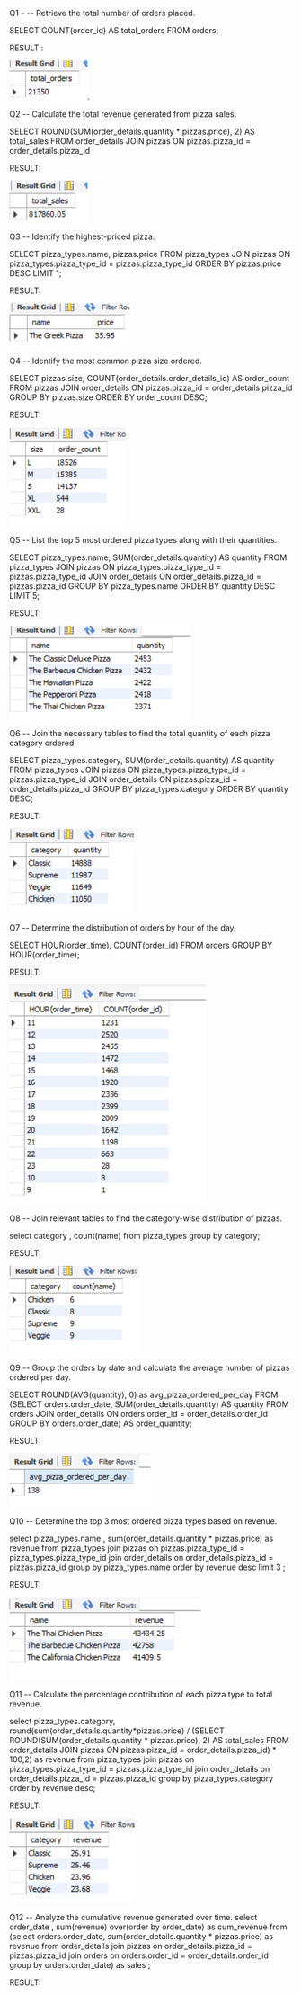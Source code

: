 Q1 - -- Retrieve the total number of orders placed.

SELECT 
    COUNT(order_id) AS total_orders
FROM
    orders;

RESULT :

![Image Alt](https://github.com/biswaranjandash/sql-project-for-pizza-sale-/blob/d66b137f312aece9106c37ba1807eb85553afac7/pizza_sales/Screenshot%202024-08-31%20184434.png).


Q2 -- Calculate the total revenue generated from pizza sales.

SELECT 
ROUND(SUM(order_details.quantity * pizzas.price),
            2) AS total_sales
FROM order_details
JOIN pizzas
ON pizzas.pizza_id = order_details.pizza_id

RESULT:

![Image Alt](https://github.com/biswaranjandash/sql-project-for-pizza-sale-/blob/2a18337a6b0029c1be0f8c00a3b5cae4fd4eb0e8/pizza_sales/Screenshot%202024-08-31%20192622.png)

Q3 -- Identify the highest-priced pizza.

SELECT 
    pizza_types.name, pizzas.price
FROM
    pizza_types
        JOIN
    pizzas ON pizza_types.pizza_type_id = pizzas.pizza_type_id
ORDER BY pizzas.price DESC
LIMIT 1;

RESULT:

![Image Alt](https://github.com/biswaranjandash/sql-project-for-pizza-sale-/blob/6c9b43234aedc9172a2dfa334ded7905d7d35601/pizza_sales/Screenshot%202024-08-31%20193910.png)

Q4 -- Identify the most common pizza size ordered.

SELECT 
    pizzas.size,
    COUNT(order_details.order_details_id) AS order_count
FROM
    pizzas
        JOIN
    order_details ON pizzas.pizza_id = order_details.pizza_id
GROUP BY pizzas.size
ORDER BY order_count DESC;

RESULT:

![Image Alt](https://github.com/biswaranjandash/sql-project-for-pizza-sale-/blob/1e40ac91f2fca84dae843ce49dbef6fe1f2b3196/pizza_sales/Screenshot%202024-08-31%20194440.png)

Q5 -- List the top 5 most ordered pizza types along with their quantities.
 
SELECT 
    pizza_types.name, SUM(order_details.quantity) AS quantity
FROM
    pizza_types
        JOIN
    pizzas ON pizza_types.pizza_type_id = pizzas.pizza_type_id
        JOIN
    order_details ON order_details.pizza_id = pizzas.pizza_id
GROUP BY pizza_types.name
ORDER BY quantity DESC
LIMIT 5;

RESULT:

![Image Alt](https://github.com/biswaranjandash/sql-project-for-pizza-sale-/blob/5e601eae2c3f4f608e06cbfc5fdc22db1d8b202c/pizza_sales/Screenshot%202024-08-31%20195115.png)

Q6 -- Join the necessary tables to find the total quantity of each pizza category ordered.

SELECT 
    pizza_types.category,
    SUM(order_details.quantity) AS quantity
FROM
    pizza_types
        JOIN
    pizzas ON pizza_types.pizza_type_id = pizzas.pizza_type_id
        JOIN
    order_details ON pizzas.pizza_id = order_details.pizza_id
GROUP BY pizza_types.category
ORDER BY quantity DESC; 

RESULT:

![Image Alt](https://github.com/biswaranjandash/sql-project-for-pizza-sale-/blob/c9ad8c29cf19e1d06415d55d7507e95ad89bed9a/pizza_sales/Screenshot%202024-08-31%20195334.png)

Q7 -- Determine the distribution of orders by hour of the day.

SELECT 
    HOUR(order_time), COUNT(order_id)
FROM
    orders
GROUP BY HOUR(order_time);

RESULT:

![Image Alt](https://github.com/biswaranjandash/sql-project-for-pizza-sale-/blob/984b5167ec941a96405916cd75248c3459212702/pizza_sales/Screenshot%202024-08-31%20195853.png)

Q8 -- Join relevant tables to find the category-wise distribution of pizzas.

select category , count(name) from pizza_types
group by category;

RESULT:

![Image Alt](https://github.com/biswaranjandash/sql-project-for-pizza-sale-/blob/603c3cdf007f0f6dfc9b706514af9a96c5fcd64d/pizza_sales/Screenshot%202024-08-31%20200211.png)

Q9 -- Group the orders by date and calculate the average number of pizzas ordered per day.

SELECT 
    ROUND(AVG(quantity), 0) as avg_pizza_ordered_per_day
FROM
    (SELECT 
        orders.order_date, SUM(order_details.quantity) AS quantity
    FROM
        orders
    JOIN order_details ON orders.order_id = order_details.order_id
    GROUP BY orders.order_date) AS order_quantity;

RESULT:

![Image Alt](https://github.com/biswaranjandash/sql-project-for-pizza-sale-/blob/3fdab11a8e6e9b144d806c7044de7c007beb2e18/pizza_sales/Screenshot%202024-08-31%20200512.png)

Q10 -- Determine the top 3 most ordered pizza types based on revenue.

select pizza_types.name ,
sum(order_details.quantity * pizzas.price) as revenue
from pizza_types join pizzas
on pizzas.pizza_type_id = pizza_types.pizza_type_id
join order_details
on order_details.pizza_id = pizzas.pizza_id
group by  pizza_types.name order by revenue desc limit 3 ;

RESULT:

![Image Alt](https://github.com/biswaranjandash/sql-project-for-pizza-sale-/blob/348139bb2f22abda8bf66e2471459e97ed68b033/pizza_sales/Screenshot%202024-08-31%20200759.png)

Q11 -- Calculate the percentage contribution of each pizza type to total revenue.

select pizza_types.category,
round(sum(order_details.quantity*pizzas.price) / (SELECT 
    ROUND(SUM(order_details.quantity * pizzas.price),
            2) AS total_sales
FROM
    order_details
        JOIN
    pizzas ON pizzas.pizza_id = order_details.pizza_id) * 100,2) as revenue
from pizza_types join pizzas
on pizza_types.pizza_type_id = pizzas.pizza_type_id
join order_details 
on order_details.pizza_id = pizzas.pizza_id
group by pizza_types.category order by revenue desc;

RESULT:

![Image Alt](https://github.com/biswaranjandash/sql-project-for-pizza-sale-/blob/379ca19c48d6d09ca59fa20064249d3fc9375830/pizza_sales/Screenshot%202024-08-31%20201019.png)

Q12 -- Analyze the cumulative revenue generated over time.
select order_date ,
sum(revenue) over(order by order_date) as cum_revenue
from 
(select orders.order_date,
sum(order_details.quantity * pizzas.price) as revenue
from order_details join pizzas
on order_details.pizza_id = pizzas.pizza_id
join orders
on orders.order_id = order_details.order_id
group by orders.order_date) as sales  ;

RESULT:


